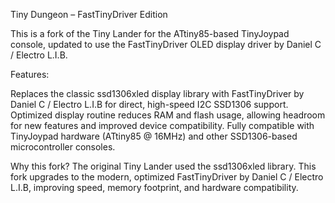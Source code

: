 Tiny Dungeon – FastTinyDriver Edition

This is a fork of the Tiny Lander for the ATtiny85-based TinyJoypad console, updated to use the FastTinyDriver OLED display driver by Daniel C / Electro L.I.B.

Features:

Replaces the classic ssd1306xled display library with FastTinyDriver by Daniel C / Electro L.I.B for direct, high-speed I2C SSD1306 support.
Optimized display routine reduces RAM and flash usage, allowing headroom for new features and improved device compatibility.
Fully compatible with TinyJoypad hardware (ATtiny85 @ 16MHz) and other SSD1306-based microcontroller consoles.

Why this fork? The original Tiny Lander used the ssd1306xled library. This fork upgrades to the modern, optimized FastTinyDriver by Daniel C / Electro L.I.B, improving speed, memory footprint, and hardware compatibility.
